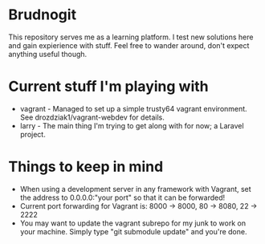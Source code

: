 # Brudnogit
This repository serves me as a learning platform. I test new solutions here and gain expierience with stuff. Feel free to wander around, don't expect anything useful though.
# Current stuff I'm playing with
* vagrant - Managed to set up a simple trusty64 vagrant environment. See drozdziak1/vagrant-webdev for details.
* larry - The main thing I'm trying to get along with for now; a Laravel project.

# Things to keep in mind
* When using a development server in any framework with Vagrant, set the address to 0.0.0.0:"your port" so that it can be forwarded!
* Current port forwarding for Vagrant is: 8000 -> 8000, 80 -> 8080, 22 -> 2222
* You may want to update the vagrant subrepo for my junk to work on your machine. Simply type "git submodule update" and you're done.

